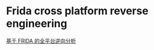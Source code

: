 # Frida cross platform reverse engineering

[基于 FRIDA 的全平台逆向分析](https://www.slideshare.net/ssusercf6665/frida-107244825)
